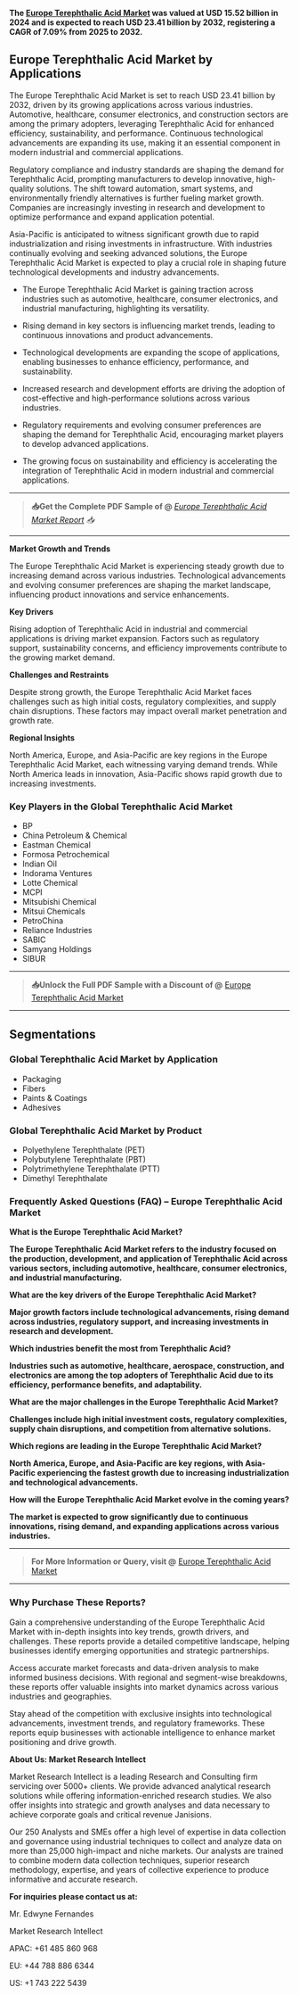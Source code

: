<p><strong>The <a href="https://www.marketresearchintellect.com/download-sample/?rid=425246&amp;utm_source=Pulse-April-Europe&amp;utm_medium=852">Europe Terephthalic Acid Market</a> was valued at USD 15.52 billion in 2024 and is expected to reach USD 23.41 billion by 2032, registering a CAGR of 7.09% from 2025 to 2032.</strong></p><h2>Europe Terephthalic Acid Market by Applications&nbsp;</h2><p><p>The Europe Terephthalic Acid Market is set to reach USD 23.41 billion by 2032, driven by its growing applications across various industries. Automotive, healthcare, consumer electronics, and construction sectors are among the primary adopters, leveraging Terephthalic Acid for enhanced efficiency, sustainability, and performance. Continuous technological advancements are expanding its use, making it an essential component in modern industrial and commercial applications.</p><p>Regulatory compliance and industry standards are shaping the demand for Terephthalic Acid, prompting manufacturers to develop innovative, high-quality solutions. The shift toward automation, smart systems, and environmentally friendly alternatives is further fueling market growth. Companies are increasingly investing in research and development to optimize performance and expand application potential.</p><p>Asia-Pacific is anticipated to witness significant growth due to rapid industrialization and rising investments in infrastructure. With industries continually evolving and seeking advanced solutions, the Europe Terephthalic Acid Market is expected to play a crucial role in shaping future technological developments and industry advancements.</p></p><ul><li><p>The Europe Terephthalic Acid Market is gaining traction across industries such as automotive, healthcare, consumer electronics, and industrial manufacturing, highlighting its versatility.</p></li><li><p>Rising demand in key sectors is influencing market trends, leading to continuous innovations and product advancements.</p></li><li><p>Technological developments are expanding the scope of applications, enabling businesses to enhance efficiency, performance, and sustainability.</p></li><li><p>Increased research and development efforts are driving the adoption of cost-effective and high-performance solutions across various industries.</p></li><li><p>Regulatory requirements and evolving consumer preferences are shaping the demand for Terephthalic Acid, encouraging market players to develop advanced applications.</p></li><li><p>The growing focus on sustainability and efficiency is accelerating the integration of Terephthalic Acid in modern industrial and commercial applications.</p></li></ul><hr /><blockquote><p><strong><span class="font-[700]">📥Get the Complete PDF Sample of @ </span></strong><em><span class="font-[700]"><a href="https://www.marketresearchintellect.com/download-sample/?rid=425246&amp;utm_source=Pulse-April-Europe&amp;utm_medium=852" target="_blank" data-tracking-control-name="article-ssr-frontend-pulse_little-text-block" data-tracking-will-navigate="" data-test-link="">Europe Terephthalic Acid Market Report</a>&nbsp;📥</span></em></p></blockquote><hr /><p class="" data-start="77" data-end="360"><strong data-start="77" data-end="105">Market Growth and Trends</strong></p><p class="" data-start="77" data-end="360">The Europe Terephthalic Acid Market is experiencing steady growth due to increasing demand across various industries. Technological advancements and evolving consumer preferences are shaping the market landscape, influencing product innovations and service enhancements.</p><p class="" data-start="362" data-end="606"><strong data-start="362" data-end="377">Key Drivers</strong></p><p class="" data-start="362" data-end="606">Rising adoption of Terephthalic Acid in industrial and commercial applications is driving market expansion. Factors such as regulatory support, sustainability concerns, and efficiency improvements contribute to the growing market demand.</p><p class="" data-start="608" data-end="849"><strong data-start="608" data-end="637">Challenges and Restraints</strong></p><p class="" data-start="608" data-end="849">Despite strong growth, the Europe Terephthalic Acid Market faces challenges such as high initial costs, regulatory complexities, and supply chain disruptions. These factors may impact overall market penetration and growth rate.</p><p class="" data-start="851" data-end="1095"><strong data-start="851" data-end="872">Regional Insights</strong></p><p class="" data-start="851" data-end="1095">North America, Europe, and Asia-Pacific are key regions in the Europe Terephthalic Acid Market, each witnessing varying demand trends. While North America leads in innovation, Asia-Pacific shows rapid growth due to increasing investments.</p><p><h3>Key Players in the Global Terephthalic Acid Market </h3><ul><li>BP</li><li>China Petroleum & Chemical</li><li>Eastman Chemical</li><li>Formosa Petrochemical</li><li>Indian Oil</li><li>Indorama Ventures</li><li>Lotte Chemical</li><li>MCPI</li><li>Mitsubishi Chemical</li><li>Mitsui Chemicals</li><li>PetroChina</li><li>Reliance Industries</li><li>SABIC</li><li>Samyang Holdings</li><li>SIBUR</li></ul></p><hr /><blockquote><p><strong>📥Unlock the Full PDF Sample with a Discount of @</strong> <a href="https://www.marketresearchintellect.com/ask-for-discount/?rid=425246&amp;utm_source=Pulse-April-Europe&amp;utm_medium=852">Europe Terephthalic Acid Market</a></p></blockquote><hr /><p><h2>Segmentations</h2><h3>Global Terephthalic Acid Market by Application</h3><ul><li>Packaging</li><li>Fibers</li><li>Paints & Coatings</li><li>Adhesives</li></ul><h3>Global Terephthalic Acid Market by Product</h3><ul><li>Polyethylene Terephthalate (PET)</li><li>Polybutylene Terephthalate (PBT)</li><li>Polytrimethylene Terephthalate (PTT)</li><li>Dimethyl Terephthalate</li></ul></p><h3><strong>Frequently Asked Questions (FAQ) &ndash; Europe Terephthalic Acid Market</strong></h3><p><strong>What is the Europe Terephthalic Acid Market?</strong></p><p><strong>The Europe Terephthalic Acid Market refers to the industry focused on the production, development, and application of Terephthalic Acid across various sectors, including automotive, healthcare, consumer electronics, and industrial manufacturing.</strong></p><p><strong>What are the key drivers of the Europe Terephthalic Acid Market?</strong></p><p><strong>Major growth factors include technological advancements, rising demand across industries, regulatory support, and increasing investments in research and development.</strong></p><p><strong>Which industries benefit the most from Terephthalic Acid?</strong></p><p><strong>Industries such as automotive, healthcare, aerospace, construction, and electronics are among the top adopters of Terephthalic Acid due to its efficiency, performance benefits, and adaptability.</strong></p><p><strong>What are the major challenges in the Europe Terephthalic Acid Market?</strong></p><p><strong>Challenges include high initial investment costs, regulatory complexities, supply chain disruptions, and competition from alternative solutions.</strong></p><p><strong>Which regions are leading in the Europe Terephthalic Acid Market?</strong></p><p><strong>North America, Europe, and Asia-Pacific are key regions, with Asia-Pacific experiencing the fastest growth due to increasing industrialization and technological advancements.</strong></p><p><strong>How will the Europe Terephthalic Acid Market evolve in the coming years?</strong></p><p><strong>The market is expected to grow significantly due to continuous innovations, rising demand, and expanding applications across various industries.</strong></p><hr /><blockquote><p><span class="font-[700]"><strong>For More Information or Query, visit&nbsp;@</strong>&nbsp;</span><span class="font-[700]"><a href="https://www.marketresearchintellect.com/product/global-terephthalic-acid-market-size-and-forecast/?utm_source=Linkedin&utm_medium=852" target="_blank" data-tracking-control-name="article-ssr-frontend-pulse_little-text-block" data-tracking-will-navigate="" data-test-link="">Europe Terephthalic Acid Market</a></span></p></blockquote><hr /><h3><strong data-start="0" data-end="31">Why Purchase These Reports?</strong></h3><p class="" data-start="35" data-end="297">Gain a comprehensive understanding of the Europe Terephthalic Acid Market with in-depth insights into key trends, growth drivers, and challenges. These reports provide a detailed competitive landscape, helping businesses identify emerging opportunities and strategic partnerships.</p><p class="" data-start="299" data-end="540">Access accurate market forecasts and data-driven analysis to make informed business decisions. With regional and segment-wise breakdowns, these reports offer valuable insights into market dynamics across various industries and geographies.</p><p class="" data-start="542" data-end="784">Stay ahead of the competition with exclusive insights into technological advancements, investment trends, and regulatory frameworks. These reports equip businesses with actionable intelligence to enhance market positioning and drive growth.</p><p><strong><span class="font-[700]">About Us: Market Research Intellect</span></strong></p><p><span class="">Market Research Intellect is a leading Research and Consulting firm servicing over 5000+ clients. We provide advanced analytical research solutions while offering information-enriched research studies.&nbsp;</span>We also offer insights into strategic and growth analyses and data necessary to achieve corporate goals and critical revenue Janisions.</p><p><span class="">Our 250 Analysts and SMEs offer a high level of expertise in data collection and governance using industrial techniques to collect and analyze data on more than 25,000 high-impact and niche markets. Our analysts are trained to combine modern data collection techniques, superior research methodology, expertise, and years of collective experience to produce informative and accurate research.</span></p><p><strong>For inquiries please contact us at:</strong></p><p>Mr. Edwyne Fernandes</p><p>Market Research Intellect</p><p>APAC: +61 485 860 968</p><p>EU: +44 788 886 6344</p><p>US: +1 743 222 5439</p>